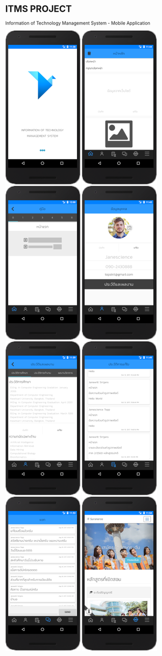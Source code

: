 # ITMS PROJECT
Information of Technology Management System - Mobile Application <br>

<p>
  
<img src="https://github.com/Janescience/ItmsAndroidProject/blob/master/ITMS/app/src/main/res/drawable/welcome_mobile.png">
<img src="https://github.com/Janescience/ItmsAndroidProject/blob/master/ITMS/app/src/main/res/drawable/index_mobile.png">
<img src="https://github.com/Janescience/ItmsAndroidProject/blob/master/ITMS/app/src/main/res/drawable/manual_mobile.png">
<img src="https://github.com/Janescience/ItmsAndroidProject/blob/master/ITMS/app/src/main/res/drawable/profile_mobile.png">
<img src="https://github.com/Janescience/ItmsAndroidProject/blob/master/ITMS/app/src/main/res/drawable/academic_mobile.png">
<img src="https://github.com/Janescience/ItmsAndroidProject/blob/master/ITMS/app/src/main/res/drawable/history_mobile.png">
<img src="https://github.com/Janescience/ItmsAndroidProject/blob/master/ITMS/app/src/main/res/drawable/chat_mobile.png">
<img src="https://github.com/Janescience/ItmsAndroidProject/blob/master/ITMS/app/src/main/res/drawable/website_mobile.png">

</p>




